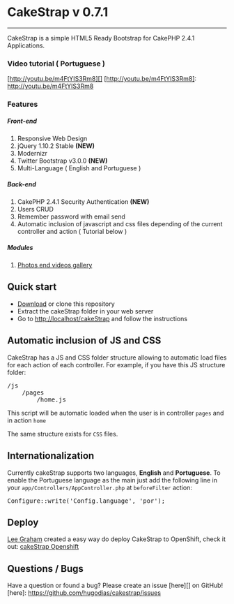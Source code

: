 # CakeStrap v 0.7.1
---
CakeStrap is a simple HTML5 Ready Bootstrap for CakePHP 2.4.1 Applications.


### Video tutorial ( Portuguese )
[http://youtu.be/m4FtYIS3Rm8][]
[http://youtu.be/m4FtYIS3Rm8]: http://youtu.be/m4FtYIS3Rm8


### Features
##### Front-end
1. Responsive Web Design
2. jQuery 1.10.2 Stable **(NEW)**
3. Modernizr
5. Twitter Bootstrap v3.0.0 **(NEW)**
6. Multi-Language ( English and Portuguese )

##### Back-end
1. CakePHP 2.4.1 Security Authentication **(NEW)**
2. Users CRUD
3. Remember password with email send
4. Automatic inclusion of  javascript and css files depending of the current controller and action ( Tutorial below )


##### Modules
1. [Photos end videos gallery](https://github.com/hugodias/CakeStrap-Manager-Module)


## Quick start

- [Download](https://github.com/hugodias/cakeStrap/archive/master.zip) or clone this repository
- Extract the cakeStrap folder in your web server
- Go to [http://localhost/cakeStrap](http://localhost/cakeStrap) and follow the instructions

## Automatic inclusion of JS and CSS
CakeStrap has a JS and CSS folder structure allowing to automatic load files for each action of each controller.
For example, if you have this JS structure folder:

<pre>
/js
	/pages
		/home.js
</pre>

This script will be automatic loaded when the user is in controller `pages` and in action `home`

The same structure exists for `CSS` files.

## Internationalization

Currently cakeStrap supports two languages, **English** and **Portuguese**. To enable the Portuguese language as the main just add the following line in your `app/Controllers/AppController.php` at `beforeFilter` action:
<pre>
Configure::write('Config.language', 'por');
</pre>

## Deploy
[Lee Graham](https://github.com/leegraham) created a easy way do deploy CakeStrap to OpenShift, check it out: [cakeStrap Openshift](https://github.com/leegraham/cakeStrap-example)

## Questions / Bugs

Have a question or found a bug? Please create an issue [here][] on GitHub!
[here]: https://github.com/hugodias/cakestrap/issues
